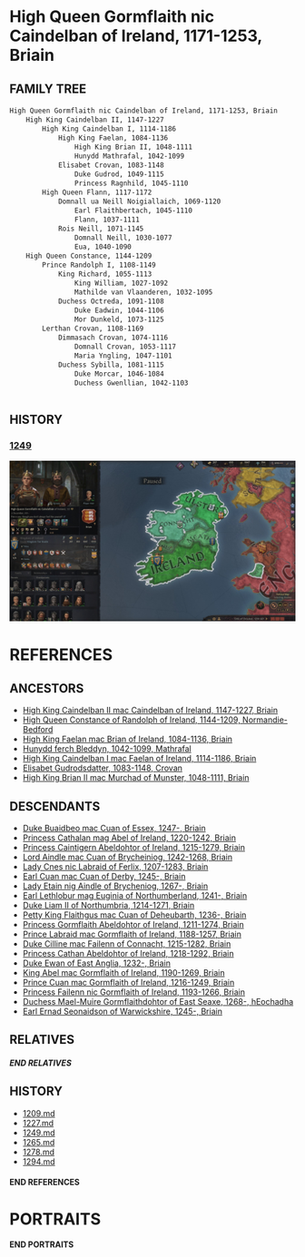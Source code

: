 # High Queen Gormflaith nic Caindelban of Ireland, 1171-1253, Briain

## FAMILY TREE 
```
High Queen Gormflaith nic Caindelban of Ireland, 1171-1253, Briain
    High King Caindelban II, 1147-1227
        High King Caindelban I, 1114-1186
            High King Faelan, 1084-1136
                High King Brian II, 1048-1111
                Hunydd Mathrafal, 1042-1099
            Elisabet Crovan, 1083-1148
                Duke Gudrod, 1049-1115
                Princess Ragnhild, 1045-1110
        High Queen Flann, 1117-1172
            Domnall ua Neill Noigiallaich, 1069-1120
                Earl Flaithbertach, 1045-1110
                Flann, 1037-1111
            Rois Neill, 1071-1145
                Domnall Neill, 1030-1077
                Eua, 1040-1090
    High Queen Constance, 1144-1209
        Prince Randolph I, 1108-1149
            King Richard, 1055-1113
                King William, 1027-1092
                Mathilde van Vlaanderen, 1032-1095
            Duchess Octreda, 1091-1108
                Duke Eadwin, 1044-1106
                Mor Dunkeld, 1073-1125
        Lerthan Crovan, 1108-1169
            Dimmasach Crovan, 1074-1116
                Domnall Crovan, 1053-1117
                Maria Yngling, 1047-1101
            Duchess Sybilla, 1081-1115
                Duke Morcar, 1046-1084
                Duchess Gwenllian, 1042-1103
        
```

## HISTORY

### [1249](../h/1249.md)

![img](../h/14-Queen-Gobflaith-1249/queen1.jpg)

# REFERENCES

## ANCESTORS
* [High King Caindelban II mac Caindelban of Ireland, 1147-1227, Briain](caindelban_ii_mac_caindelban_1147.md)
* [High Queen Constance of Randolph of Ireland, 1144-1209, Normandie-Bedford](constance_randolph_1144.md)
* [High King Faelan mac Brian of Ireland, 1084-1136, Briain](faelan_mac_brian_1084.md)
* [Hunydd ferch Bleddyn, 1042-1099, Mathrafal](hunydd_ferch_bleddyn_1042.md)
* [High King Caindelban I mac Faelan of Ireland, 1114-1186, Briain](caindelban_i_mac_faelan_1114.md)
* [Elisabet Gudrodsdatter, 1083-1148, Crovan](elisabet_gudrodsdatter_1083.md)
* [High King Brian II mac Murchad of Munster, 1048-1111, Briain](brian_ii_mac_murchad_1048.md)

## DESCENDANTS
* [Duke Buaidbeo mac Cuan of Essex, 1247-, Briain](buaidbeo_mac_cuan_1247.md)
* [Princess Cathalan mag Abel of Ireland, 1220-1242, Briain](cathalan_mag_abel_1220.md)
* [Princess Caintigern Abeldohtor of Ireland, 1215-1279, Briain](caintigern_abeldohtor_1215.md)
* [Lord Aindle mac Cuan of Brycheiniog, 1242-1268, Briain](aindle_mac_cuan_1242.md)
* [Lady Cnes nic Labraid of Ferlix, 1207-1283, Briain](cnes_nic_labraid_1207.md)
* [Earl Cuan mac Cuan of Derby, 1245-, Briain](cuan_mac_cuan_1245.md)
* [Lady Etain nig Aindle of Brycheniog, 1267-, Briain](etain_nig_aindle_1267.md)
* [Earl Lethlobur mag Euginia of Northumberland, 1241-, Briain](lethlobur_mag_euginia_1241.md)
* [Duke Liam II of Northumbria, 1214-1271, Briain](liam_ii_1214.md)
* [Petty King Flaithgus mac Cuan of Deheubarth, 1236-, Briain](flaithgus_mac_cuan_1236.md)
* [Princess Gormflaith Abeldohtor of Ireland, 1211-1274, Briain](gormflaith_abeldohtor_1211.md)
* [Prince Labraid mac Gormflaith of Ireland, 1188-1257, Briain](labraid_mac_gormflaith_1188.md)
* [Duke Cilline mac Failenn of Connacht, 1215-1282, Briain](cilline_mac_failenn_1215.md)
* [Princess Cathan Abeldohtor of Ireland, 1218-1292, Briain](cathan_abeldohtor_1218.md)
* [Duke Ewan of East Anglia, 1232-, Briain](ewan_1232.md)
* [King Abel mac Gormflaith of Ireland, 1190-1269, Briain](abel_mac_gormflaith_1190.md)
* [Prince Cuan mac Gormflaith of Ireland, 1216-1249, Briain](cuan_mac_gormflaith_1216.md)
* [Princess Failenn nic Gormflaith of Ireland, 1193-1266, Briain](failenn_nic_gormflaith_1193.md)
* [Duchess Mael-Muire Gormflaithdohtor of East Seaxe, 1268-, hEochadha](mael-muire_gormflaithdohtor_1268.md)
* [Earl Ernad Seonaidson of Warwickshire, 1245-, Briain](ernad_seonaidson_1245.md)

## RELATIVES

##### END RELATIVES 
## HISTORY
* [1209.md](../h/1209.md)
* [1227.md](../h/1227.md)
* [1249.md](../h/1249.md)
* [1265.md](../h/1265.md)
* [1278.md](../h/1278.md)
* [1294.md](../h/1294.md)

#### END REFERENCES

# PORTRAITS

#### END PORTRAITS

